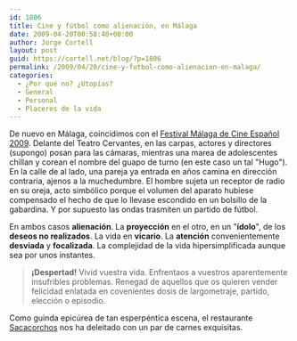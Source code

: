 ```yaml
---
id: 1806
title: Cine y fútbol como alienación, en Málaga
date: 2009-04-20T00:58:40+00:00
author: Jorge Cortell
layout: post
guid: https://cortell.net/blog/?p=1806
permalink: /2009/04/20/cine-y-futbol-como-alienacion-en-malaga/
categories:
  - ¿Por qué no? ¿Utopías?
  - General
  - Personal
  - Placeres de la vida
---
```

De nuevo en Málaga, coincidimos con el <a title="https://www.festivaldemalaga.com/2009/" href="https://www.festivaldemalaga.com/2009/" target="_blank">Festival Málaga de Cine Español 2009</a>. Delante del Teatro Cervantes, en las carpas, actores y directores (supongo) posan para las cámaras, mientras una marea de adolescentes chillan y corean el nombre del guapo de turno (en este caso un tal "Hugo"). En la calle de al lado, una pareja ya entrada en años camina en dirección contraria, ajenos a la muchedumbre. El hombre sujeta un receptor de radio en su oreja, acto simbólico porque el volumen del aparato hubiese compensado el hecho de que lo llevase escondido en un bolsillo de la gabardina. Y por supuesto las ondas trasmiten un partido de fútbol.

En ambos casos **alienación**. La **proyección** en el otro, en un "**ídolo**", de los **deseos no realizados**. La vida en **vicario**. La **atención** convenientemente **desviada** y **focalizada**. La complejidad de la vida hipersimplificada aunque sea por unos instantes.

> **¡Despertad!** Vivid vuestra vida. Enfrentaos a vuestros aparentemente insufribles problemas. Renegad de aquellos que os quieren vender felicidad enlatada en covenientes dosis de largometraje, partido, elección o episodio.

Como guinda epicúrea de tan esperpéntica escena, el restaurante <a title="https://www.sacacorchosmalaga.com/" href="https://www.sacacorchosmalaga.com/" target="_blank">Sacacorchos</a> nos ha deleitado con un par de carnes exquisitas.